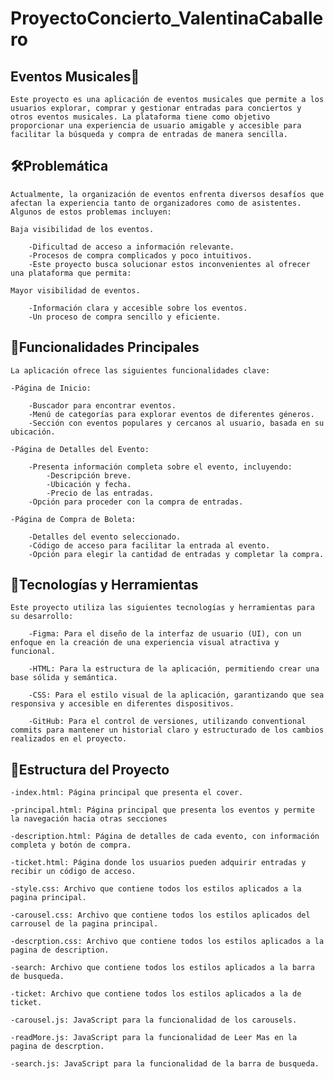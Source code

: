 # ProyectoConcierto_ValentinaCaballero
## Eventos Musicales🎵

    Este proyecto es una aplicación de eventos musicales que permite a los usuarios explorar, comprar y gestionar entradas para conciertos y otros eventos musicales. La plataforma tiene como objetivo proporcionar una experiencia de usuario amigable y accesible para facilitar la búsqueda y compra de entradas de manera sencilla.

## 🛠Problemática

    Actualmente, la organización de eventos enfrenta diversos desafíos que afectan la experiencia tanto de organizadores como de asistentes. Algunos de estos problemas incluyen:

    Baja visibilidad de los eventos.

        -Dificultad de acceso a información relevante.
        -Procesos de compra complicados y poco intuitivos.
        -Este proyecto busca solucionar estos inconvenientes al ofrecer una plataforma que permita:

    Mayor visibilidad de eventos.

        -Información clara y accesible sobre los eventos.
        -Un proceso de compra sencillo y eficiente.

## 🌟Funcionalidades Principales

    La aplicación ofrece las siguientes funcionalidades clave:

    -Página de Inicio:

        -Buscador para encontrar eventos.
        -Menú de categorías para explorar eventos de diferentes géneros.
        -Sección con eventos populares y cercanos al usuario, basada en su ubicación.

    -Página de Detalles del Evento:
    
        -Presenta información completa sobre el evento, incluyendo:
            -Descripción breve.
            -Ubicación y fecha.
            -Precio de las entradas.
        -Opción para proceder con la compra de entradas.

    -Página de Compra de Boleta:

        -Detalles del evento seleccionado.
        -Código de acceso para facilitar la entrada al evento.
        -Opción para elegir la cantidad de entradas y completar la compra.

## 🔧Tecnologías y Herramientas

    Este proyecto utiliza las siguientes tecnologías y herramientas para su desarrollo:

        -Figma: Para el diseño de la interfaz de usuario (UI), con un enfoque en la creación de una experiencia visual atractiva y funcional.

        -HTML: Para la estructura de la aplicación, permitiendo crear una base sólida y semántica.

        -CSS: Para el estilo visual de la aplicación, garantizando que sea responsiva y accesible en diferentes dispositivos.

        -GitHub: Para el control de versiones, utilizando conventional commits para mantener un historial claro y estructurado de los cambios realizados en el proyecto.

## 📂Estructura del Proyecto

    -index.html: Página principal que presenta el cover.

    -principal.html: Página principal que presenta los eventos y permite la navegación hacia otras secciones

    -description.html: Página de detalles de cada evento, con información completa y botón de compra.

    -ticket.html: Página donde los usuarios pueden adquirir entradas y recibir un código de acceso.

    -style.css: Archivo que contiene todos los estilos aplicados a la pagina principal.

    -carousel.css: Archivo que contiene todos los estilos aplicados del carrousel de la pagina principal.

    -descrption.css: Archivo que contiene todos los estilos aplicados a la pagina de description.

    -search: Archivo que contiene todos los estilos aplicados a la barra de busqueda.

    -ticket: Archivo que contiene todos los estilos aplicados a la de ticket.

    -carousel.js: JavaScript para la funcionalidad de los carousels.

    -readMore.js: JavaScript para la funcionalidad de Leer Mas en la pagina de descrption.

    -search.js: JavaScript para la funcionalidad de la barra de busqueda.
